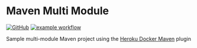 # Maven Multi Module

[![GitHub](https://img.shields.io/github/license/gcatanese/MavenMultiModule)](LICENSE)
[![example workflow](https://github.com/gcatanese/MavenMultiModule/actions/workflows/maven.yml/badge.svg)](https://github.com/gcatanese/MavenMultiModule/actions/workflows/maven.yml)

Sample multi-module Maven project using the [Heroku Docker Maven](https://github.com/gcatanese/heroku-docker-maven-plugin) plugin


